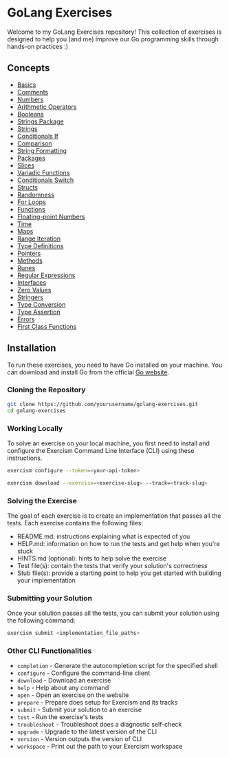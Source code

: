 # GoLang Exercises

Welcome to my GoLang Exercises repository! This collection of exercises is designed to help you (and me) improve our Go programming skills through hands-on practices :)

## Concepts

- [Basics](https://exercism.org/tracks/go/concepts/basics)
- [Comments](https://exercism.org/tracks/go/concepts/comments)
- [Numbers](https://exercism.org/tracks/go/concepts/numbers)
- [Arithmetic Operators](https://exercism.org/tracks/go/concepts/arithmetic-operators)
- [Booleans](https://exercism.org/tracks/go/concepts/booleans)
- [Strings Package](https://exercism.org/tracks/go/concepts/strings-package)
- [Strings](https://exercism.org/tracks/go/concepts/strings)
- [Conditionals If](https://exercism.org/tracks/go/concepts/conditionals-if)
- [Comparison](https://exercism.org/tracks/go/concepts/comparison)
- [String Formatting](https://exercism.org/tracks/go/concepts/string-formatting)
- [Packages](https://exercism.org/tracks/go/concepts/packages)
- [Slices](https://exercism.org/tracks/go/concepts/slices)
- [Variadic Functions](https://exercism.org/tracks/go/concepts/variadic-functions)
- [Conditionals Switch](https://exercism.org/tracks/go/concepts/conditionals-switch)
- [Structs](https://exercism.org/tracks/go/concepts/structs)
- [Randomness](https://exercism.org/tracks/go/concepts/randomness)
- [For Loops](https://exercism.org/tracks/go/concepts/for-loops)
- [Functions](https://exercism.org/tracks/go/concepts/functions)
- [Floating-point Numbers](https://exercism.org/tracks/go/concepts/floating-point-numbers)
- [Time](https://exercism.org/tracks/go/concepts/time)
- [Maps](https://exercism.org/tracks/go/concepts/maps)
- [Range Iteration](https://exercism.org/tracks/go/concepts/range-iteration)
- [Type Definitions](https://exercism.org/tracks/go/concepts/type-definitions)
- [Pointers](https://exercism.org/tracks/go/concepts/pointers)
- [Methods](https://exercism.org/tracks/go/concepts/methods)
- [Runes](https://exercism.org/tracks/go/concepts/runes)
- [Regular Expressions](https://exercism.org/tracks/go/concepts/regular-expressions)
- [Interfaces](https://exercism.org/tracks/go/concepts/interfaces)
- [Zero Values](https://exercism.org/tracks/go/concepts/zero-values)
- [Stringers](https://exercism.org/tracks/go/concepts/stringers)
- [Type Conversion](https://exercism.org/tracks/go/concepts/type-conversion)
- [Type Assertion](https://exercism.org/tracks/go/concepts/type-assertion)
- [Errors](https://exercism.org/tracks/go/concepts/errors)
- [First Class Functions](https://exercism.org/tracks/go/concepts/first-class-functions)

## Installation

To run these exercises, you need to have Go installed on your machine. You can download and install Go from the official [Go website](https://golang.org/dl/).

### Cloning the Repository

```bash
git clone https://github.com/yourusername/golang-exercises.git
cd golang-exercises
```

### Working Locally

To solve an exercise on your local machine, you first need to install and configure the Exercism Command Line Interface (CLI) using these instructions.
```Bash
exercism configure --token=<your-api-token>
```

```Bash
exercism download --exercise=<exercise-slug> --track=<track-slug>
```

### Solving the Exercise

The goal of each exercise is to create an implementation that passes all the tests. Each exercise contains the following files:
 - README.md: instructions explaining what is expected of you
 - HELP.md: information on how to run the tests and get help when you're stuck
 - HINTS.md (optional): hints to help solve the exercise
 - Test file(s): contain the tests that verify your solution's correctness
 - Stub file(s): provide a starting point to help you get started with building your implementation

### Submitting your Solution

Once your solution passes all the tests, you can submit your solution using the following command:
```Bash
exercism submit <implementation_file_paths>
````

### Other CLI Functionalities

- `completion`   - Generate the autocompletion script for the specified shell
- `configure`    - Configure the command-line client
- `download`     - Download an exercise
- `help`         - Help about any command
- `open`         - Open an exercise on the website
- `prepare`      - Prepare does setup for Exercism and its tracks
- `submit`       - Submit your solution to an exercise
- `test`         - Run the exercise's tests
- `troubleshoot` - Troubleshoot does a diagnostic self-check
- `upgrade`      - Upgrade to the latest version of the CLI
- `version`      - Version outputs the version of CLI
- `workspace`    - Print out the path to your Exercism workspace






